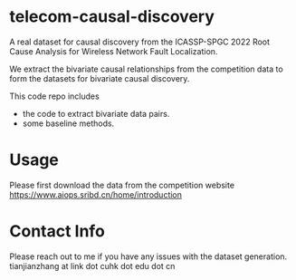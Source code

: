 # telecom-causal-discovery
A real dataset for causal discovery from the ICASSP-SPGC 2022 Root Cause Analysis for Wireless Network Fault Localization.

We extract the bivariate causal relationships from the competition data to form the datasets for bivariate causal discovery.

This code repo includes 
- the code to extract bivariate data pairs.
- some baseline methods.

# Usage
Please first download the data from the competition website https://www.aiops.sribd.cn/home/introduction


# Contact Info
Please reach out to me if you have any issues with the dataset generation. tianjianzhang at link dot cuhk dot edu dot cn 



